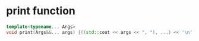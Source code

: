 # print function

```cpp
template<typename... Args>
void print(Args&&... args) {((std::cout << args << ", "), ...) << '\n';}
```

